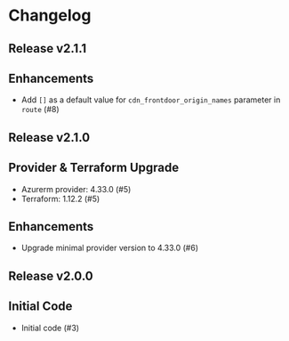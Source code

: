 # Changelog

## Release v2.1.1

## Enhancements

- Add `[]` as a default value for `cdn_frontdoor_origin_names` parameter in `route` (#8)


   
## Release v2.1.0

## Provider & Terraform Upgrade
- Azurerm provider: 4.33.0 (#5)
- Terraform: 1.12.2 (#5)

## Enhancements

- Upgrade minimal provider version to 4.33.0 (#6)


   
## Release v2.0.0

## Initial Code

- Initial code (#3)


   